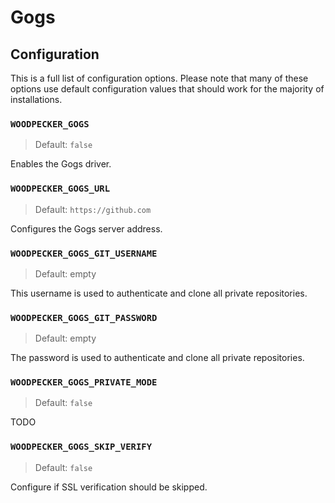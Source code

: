 # Gogs

## Configuration

This is a full list of configuration options. Please note that many of these options use default configuration values that should work for the majority of installations.

### `WOODPECKER_GOGS`
>
> Default: `false`

Enables the Gogs driver.

### `WOODPECKER_GOGS_URL`
>
> Default: `https://github.com`

Configures the Gogs server address.

### `WOODPECKER_GOGS_GIT_USERNAME`
>
> Default: empty

This username is used to authenticate and clone all private repositories.

### `WOODPECKER_GOGS_GIT_PASSWORD`
>
> Default: empty

The password is used to authenticate and clone all private repositories.

### `WOODPECKER_GOGS_PRIVATE_MODE`
>
> Default: `false`

TODO

### `WOODPECKER_GOGS_SKIP_VERIFY`
>
> Default: `false`

Configure if SSL verification should be skipped.

